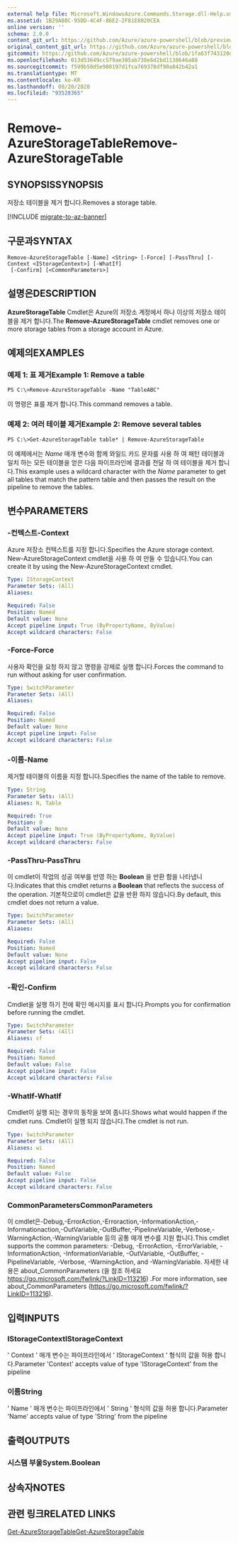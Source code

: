 ```yaml
---
external help file: Microsoft.WindowsAzure.Commands.Storage.dll-Help.xml
ms.assetid: 1B29AB8C-95DD-4C4F-86E2-2F81E8020CEA
online version: ''
schema: 2.0.0
content_git_url: https://github.com/Azure/azure-powershell/blob/preview/src/Storage/Commands.Storage/help/Remove-AzureStorageTable.md
original_content_git_url: https://github.com/Azure/azure-powershell/blob/preview/src/Storage/Commands.Storage/help/Remove-AzureStorageTable.md
gitcommit: https://github.com/Azure/azure-powershell/blob/1fa63f743120d7a7cd6cbb28ee43cd0f4c654af9
ms.openlocfilehash: 013d53649cc579ae305ab738e6d2bd1138646a88
ms.sourcegitcommit: f599b50d5e980197d1fca769378df90a842b42a1
ms.translationtype: MT
ms.contentlocale: ko-KR
ms.lasthandoff: 08/20/2020
ms.locfileid: "93528365"
---
```

# <span data-ttu-id="1f516-101">Remove-AzureStorageTable</span><span class="sxs-lookup"><span data-stu-id="1f516-101">Remove-AzureStorageTable</span></span>

## <span data-ttu-id="1f516-102">SYNOPSIS</span><span class="sxs-lookup"><span data-stu-id="1f516-102">SYNOPSIS</span></span>
<span data-ttu-id="1f516-103">저장소 테이블을 제거 합니다.</span><span class="sxs-lookup"><span data-stu-id="1f516-103">Removes a storage table.</span></span>

[!INCLUDE [migrate-to-az-banner](../../includes/migrate-to-az-banner.md)]

## <span data-ttu-id="1f516-104">구문과</span><span class="sxs-lookup"><span data-stu-id="1f516-104">SYNTAX</span></span>

```
Remove-AzureStorageTable [-Name] <String> [-Force] [-PassThru] [-Context <IStorageContext>] [-WhatIf]
 [-Confirm] [<CommonParameters>]
```

## <span data-ttu-id="1f516-105">설명은</span><span class="sxs-lookup"><span data-stu-id="1f516-105">DESCRIPTION</span></span>
<span data-ttu-id="1f516-106">**AzureStorageTable** Cmdlet은 Azure의 저장소 계정에서 하나 이상의 저장소 테이블을 제거 합니다.</span><span class="sxs-lookup"><span data-stu-id="1f516-106">The **Remove-AzureStorageTable** cmdlet removes one or more storage tables from a storage account in Azure.</span></span>

## <span data-ttu-id="1f516-107">예제의</span><span class="sxs-lookup"><span data-stu-id="1f516-107">EXAMPLES</span></span>

### <span data-ttu-id="1f516-108">예제 1: 표 제거</span><span class="sxs-lookup"><span data-stu-id="1f516-108">Example 1: Remove a table</span></span>
```
PS C:\>Remove-AzureStorageTable -Name "TableABC"
```

<span data-ttu-id="1f516-109">이 명령은 표를 제거 합니다.</span><span class="sxs-lookup"><span data-stu-id="1f516-109">This command removes a table.</span></span>

### <span data-ttu-id="1f516-110">예제 2: 여러 테이블 제거</span><span class="sxs-lookup"><span data-stu-id="1f516-110">Example 2: Remove several tables</span></span>
```
PS C:\>Get-AzureStorageTable table* | Remove-AzureStorageTable
```

<span data-ttu-id="1f516-111">이 예제에서는 *Name* 매개 변수와 함께 와일드 카드 문자를 사용 하 여 패턴 테이블과 일치 하는 모든 테이블을 얻은 다음 파이프라인에 결과를 전달 하 여 테이블을 제거 합니다.</span><span class="sxs-lookup"><span data-stu-id="1f516-111">This example uses a wildcard character with the *Name* parameter to get all tables that match the pattern table and then passes the result on the pipeline to remove the tables.</span></span>

## <span data-ttu-id="1f516-112">변수</span><span class="sxs-lookup"><span data-stu-id="1f516-112">PARAMETERS</span></span>

### <span data-ttu-id="1f516-113">-컨텍스트</span><span class="sxs-lookup"><span data-stu-id="1f516-113">-Context</span></span>
<span data-ttu-id="1f516-114">Azure 저장소 컨텍스트를 지정 합니다.</span><span class="sxs-lookup"><span data-stu-id="1f516-114">Specifies the Azure storage context.</span></span>
<span data-ttu-id="1f516-115">New-AzureStorageContext cmdlet을 사용 하 여 만들 수 있습니다.</span><span class="sxs-lookup"><span data-stu-id="1f516-115">You can create it by using the New-AzureStorageContext cmdlet.</span></span>

```yaml
Type: IStorageContext
Parameter Sets: (All)
Aliases: 

Required: False
Position: Named
Default value: None
Accept pipeline input: True (ByPropertyName, ByValue)
Accept wildcard characters: False
```

### <span data-ttu-id="1f516-116">-Force</span><span class="sxs-lookup"><span data-stu-id="1f516-116">-Force</span></span>
<span data-ttu-id="1f516-117">사용자 확인을 요청 하지 않고 명령을 강제로 실행 합니다.</span><span class="sxs-lookup"><span data-stu-id="1f516-117">Forces the command to run without asking for user confirmation.</span></span>

```yaml
Type: SwitchParameter
Parameter Sets: (All)
Aliases: 

Required: False
Position: Named
Default value: None
Accept pipeline input: False
Accept wildcard characters: False
```

### <span data-ttu-id="1f516-118">-이름</span><span class="sxs-lookup"><span data-stu-id="1f516-118">-Name</span></span>
<span data-ttu-id="1f516-119">제거할 테이블의 이름을 지정 합니다.</span><span class="sxs-lookup"><span data-stu-id="1f516-119">Specifies the name of the table to remove.</span></span>

```yaml
Type: String
Parameter Sets: (All)
Aliases: N, Table

Required: True
Position: 0
Default value: None
Accept pipeline input: True (ByPropertyName, ByValue)
Accept wildcard characters: False
```

### <span data-ttu-id="1f516-120">-PassThru</span><span class="sxs-lookup"><span data-stu-id="1f516-120">-PassThru</span></span>
<span data-ttu-id="1f516-121">이 cmdlet이 작업의 성공 여부를 반영 하는 **Boolean** 을 반환 함을 나타냅니다.</span><span class="sxs-lookup"><span data-stu-id="1f516-121">Indicates that this cmdlet returns a **Boolean** that reflects the success of the operation.</span></span>
<span data-ttu-id="1f516-122">기본적으로이 cmdlet은 값을 반환 하지 않습니다.</span><span class="sxs-lookup"><span data-stu-id="1f516-122">By default, this cmdlet does not return a value.</span></span>

```yaml
Type: SwitchParameter
Parameter Sets: (All)
Aliases: 

Required: False
Position: Named
Default value: None
Accept pipeline input: False
Accept wildcard characters: False
```

### <span data-ttu-id="1f516-123">-확인</span><span class="sxs-lookup"><span data-stu-id="1f516-123">-Confirm</span></span>
<span data-ttu-id="1f516-124">Cmdlet을 실행 하기 전에 확인 메시지를 표시 합니다.</span><span class="sxs-lookup"><span data-stu-id="1f516-124">Prompts you for confirmation before running the cmdlet.</span></span>

```yaml
Type: SwitchParameter
Parameter Sets: (All)
Aliases: cf

Required: False
Position: Named
Default value: False
Accept pipeline input: False
Accept wildcard characters: False
```

### <span data-ttu-id="1f516-125">-WhatIf</span><span class="sxs-lookup"><span data-stu-id="1f516-125">-WhatIf</span></span>
<span data-ttu-id="1f516-126">Cmdlet이 실행 되는 경우의 동작을 보여 줍니다.</span><span class="sxs-lookup"><span data-stu-id="1f516-126">Shows what would happen if the cmdlet runs.</span></span>
<span data-ttu-id="1f516-127">Cmdlet이 실행 되지 않습니다.</span><span class="sxs-lookup"><span data-stu-id="1f516-127">The cmdlet is not run.</span></span>

```yaml
Type: SwitchParameter
Parameter Sets: (All)
Aliases: wi

Required: False
Position: Named
Default value: False
Accept pipeline input: False
Accept wildcard characters: False
```

### <span data-ttu-id="1f516-128">CommonParameters</span><span class="sxs-lookup"><span data-stu-id="1f516-128">CommonParameters</span></span>
<span data-ttu-id="1f516-129">이 cmdlet은-Debug,-ErrorAction,-Erroraction,-InformationAction,-Informationaction,-OutVariable,-OutBuffer,-PipelineVariable,-Verbose,-WarningAction,-WarningVariable 등의 공통 매개 변수를 지원 합니다.</span><span class="sxs-lookup"><span data-stu-id="1f516-129">This cmdlet supports the common parameters: -Debug, -ErrorAction, -ErrorVariable, -InformationAction, -InformationVariable, -OutVariable, -OutBuffer, -PipelineVariable, -Verbose, -WarningAction, and -WarningVariable.</span></span> <span data-ttu-id="1f516-130">자세한 내용은 about_CommonParameters (을 참조 하세요 https://go.microsoft.com/fwlink/?LinkID=113216) .</span><span class="sxs-lookup"><span data-stu-id="1f516-130">For more information, see about_CommonParameters (https://go.microsoft.com/fwlink/?LinkID=113216).</span></span>

## <span data-ttu-id="1f516-131">입력</span><span class="sxs-lookup"><span data-stu-id="1f516-131">INPUTS</span></span>

### <span data-ttu-id="1f516-132">IStorageContext</span><span class="sxs-lookup"><span data-stu-id="1f516-132">IStorageContext</span></span>

<span data-ttu-id="1f516-133">' Context ' 매개 변수는 파이프라인에서 ' IStorageContext ' 형식의 값을 허용 합니다.</span><span class="sxs-lookup"><span data-stu-id="1f516-133">Parameter 'Context' accepts value of type 'IStorageContext' from the pipeline</span></span>

### <span data-ttu-id="1f516-134">이름</span><span class="sxs-lookup"><span data-stu-id="1f516-134">String</span></span>

<span data-ttu-id="1f516-135">' Name ' 매개 변수는 파이프라인에서 ' String ' 형식의 값을 허용 합니다.</span><span class="sxs-lookup"><span data-stu-id="1f516-135">Parameter 'Name' accepts value of type 'String' from the pipeline</span></span>

## <span data-ttu-id="1f516-136">출력</span><span class="sxs-lookup"><span data-stu-id="1f516-136">OUTPUTS</span></span>

### <span data-ttu-id="1f516-137">시스템 부울</span><span class="sxs-lookup"><span data-stu-id="1f516-137">System.Boolean</span></span>

## <span data-ttu-id="1f516-138">상속자</span><span class="sxs-lookup"><span data-stu-id="1f516-138">NOTES</span></span>

## <span data-ttu-id="1f516-139">관련 링크</span><span class="sxs-lookup"><span data-stu-id="1f516-139">RELATED LINKS</span></span>

[<span data-ttu-id="1f516-140">Get-AzureStorageTable</span><span class="sxs-lookup"><span data-stu-id="1f516-140">Get-AzureStorageTable</span></span>](./Get-AzureStorageTable.md)
